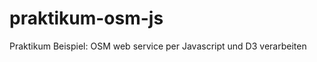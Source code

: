 praktikum-osm-js
================

Praktikum Beispiel: OSM web service per Javascript und D3 verarbeiten
